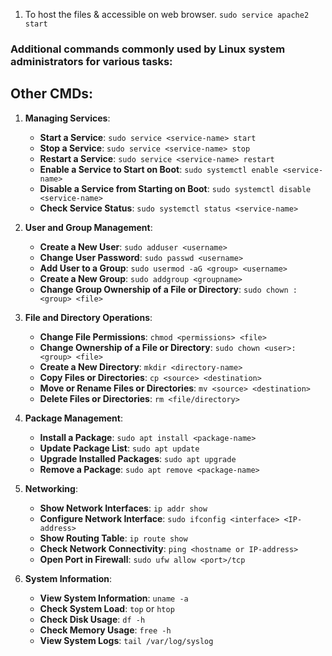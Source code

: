 1. To host the files & accessible on web browser. `sudo service apache2 start`
### Additional commands commonly used by Linux system administrators for various tasks:

## Other CMDs:
1. **Managing Services**:
   - **Start a Service**: `sudo service <service-name> start`
   - **Stop a Service**: `sudo service <service-name> stop`
   - **Restart a Service**: `sudo service <service-name> restart`
   - **Enable a Service to Start on Boot**: `sudo systemctl enable <service-name>`
   - **Disable a Service from Starting on Boot**: `sudo systemctl disable <service-name>`
   - **Check Service Status**: `sudo systemctl status <service-name>`

2. **User and Group Management**:
   - **Create a New User**: `sudo adduser <username>`
   - **Change User Password**: `sudo passwd <username>`
   - **Add User to a Group**: `sudo usermod -aG <group> <username>`
   - **Create a New Group**: `sudo addgroup <groupname>`
   - **Change Group Ownership of a File or Directory**: `sudo chown :<group> <file>`
   
3. **File and Directory Operations**:
   - **Change File Permissions**: `chmod <permissions> <file>`
   - **Change Ownership of a File or Directory**: `sudo chown <user>:<group> <file>`
   - **Create a New Directory**: `mkdir <directory-name>`
   - **Copy Files or Directories**: `cp <source> <destination>`
   - **Move or Rename Files or Directories**: `mv <source> <destination>`
   - **Delete Files or Directories**: `rm <file/directory>`

4. **Package Management**:
   - **Install a Package**: `sudo apt install <package-name>`
   - **Update Package List**: `sudo apt update`
   - **Upgrade Installed Packages**: `sudo apt upgrade`
   - **Remove a Package**: `sudo apt remove <package-name>`

5. **Networking**:
   - **Show Network Interfaces**: `ip addr show`
   - **Configure Network Interface**: `sudo ifconfig <interface> <IP-address>`
   - **Show Routing Table**: `ip route show`
   - **Check Network Connectivity**: `ping <hostname or IP-address>`
   - **Open Port in Firewall**: `sudo ufw allow <port>/tcp`

6. **System Information**:
   - **View System Information**: `uname -a`
   - **Check System Load**: `top` or `htop`
   - **Check Disk Usage**: `df -h`
   - **Check Memory Usage**: `free -h`
   - **View System Logs**: `tail /var/log/syslog`
